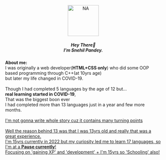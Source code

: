 <div align="center">
  <img src="https://images.weserv.nl/?url=avatars.githubusercontent.com/u/76873947?v=4&h=300&w=300&fit=cover&mask=circle&maxage=7d" alt="NA" width="100px"/> 
</div>
<div align="center">
  <h5>
    Hey There👋<br>
    I'm Snehil Pandey.
  </h5>
</div>
<div>
  <b>About me:</b><br>
  I was originally a web developer(<b>HTML+CSS only</b>) who did some OOP based programming through C++(at 10yrs age) <br>
  but later my life changed in COVID-19.<br><br>
  Though I had completed 5 languages by the age of 12 but... <br>
  <b>real learning started in COVID-19</b>,<br>
  That was the biggest boon ever<br>
  I had completed more than 13 languages just in a year and few more months.<br><br>
  <u>I'm not gonna write whole story cuz it contains many turning points<u><br><br>
  Well the reason behind 13 was that I was 13yrs old and really that was a great experience.<br>
  I'm 15yrs currently in 2022 but my curiosity led me to learn 17 languages, so I'm at a <b>Pause currently</b>!<br>
  Focusing on 'gaining XP' and 'development' + I'm 15yrs so 'Schooling' also! 
</div>
